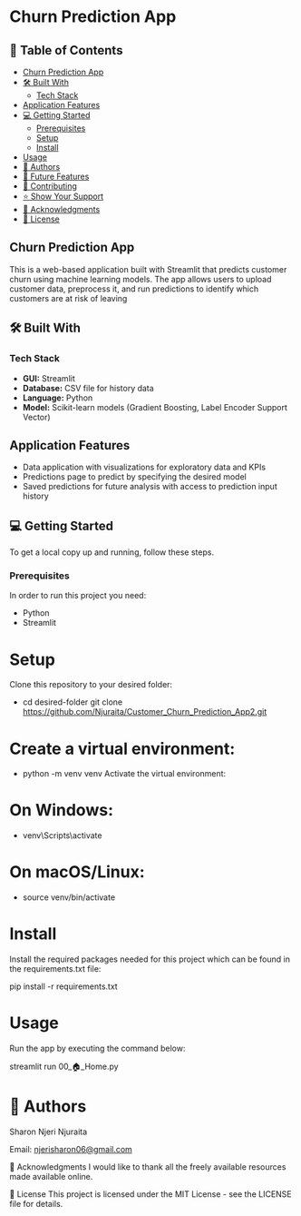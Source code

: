 # Churn Prediction App

## 📖 Table of Contents
- [Churn Prediction App](#churn-prediction-app)
- [🛠 Built With](#-built-with)
  - [Tech Stack](#tech-stack)
- [Application Features](#application-features)
- [💻 Getting Started](#-getting-started)
  - [Prerequisites](#prerequisites)
  - [Setup](#setup)
  - [Install](#install)
- [Usage](#usage)
- [👥 Authors](#-authors)
- [🔭 Future Features](#-future-features)
- [🤝 Contributing](#-contributing)
- [⭐️ Show Your Support](#-show-your-support-)
- [🙏 Acknowledgments](#-acknowledgments)
- [📝 License](#-license.)

## Churn Prediction App

This is a web-based application built with Streamlit that predicts customer churn using machine learning models. The app allows users to upload customer data, preprocess it, and run predictions to identify which customers are at risk of leaving

## 🛠 Built With

### Tech Stack
- **GUI:** Streamlit
- **Database:** CSV file for history data
- **Language:** Python
- **Model:** Scikit-learn models (Gradient Boosting, Label Encoder  Support Vector)

## Application Features
- Data application with visualizations for exploratory data and KPIs
- Predictions page to predict by specifying the desired model
- Saved predictions for future analysis with access to prediction input history

## 💻 Getting Started

To get a local copy up and running, follow these steps.

### Prerequisites

In order to run this project you need:
- Python
- Streamlit

# Setup

Clone this repository to your desired folder:
- cd desired-folder
git clone https://github.com/Njuraita/Customer_Churn_Prediction_App2.git


# Create a virtual environment:

- python -m venv venv
Activate the virtual environment:

# On Windows:
- venv\Scripts\activate

# On macOS/Linux:
- source venv/bin/activate

# Install

Install the required packages needed for this project which can be found in the requirements.txt file:


pip install -r requirements.txt

# Usage

Run the app by executing the command below:

streamlit run 00_🏠_Home.py

# 👥 Authors

Sharon Njeri Njuraita

Email: njerisharon06@gmail.com

🙏 Acknowledgments
I would like to thank all the freely available resources made available online.

📝 License
This project is licensed under the MIT License - see the LICENSE file for details.